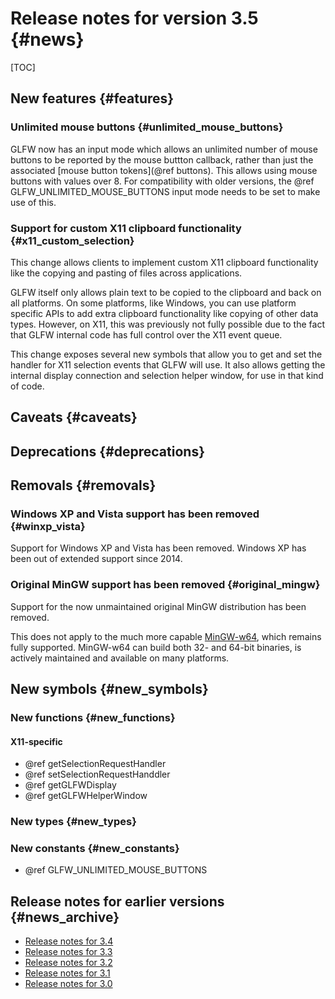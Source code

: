 # Release notes for version 3.5 {#news}

[TOC]


## New features {#features}

### Unlimited mouse buttons {#unlimited_mouse_buttons}

GLFW now has an input mode which allows an unlimited number of mouse buttons to
be reported by the mouse buttton callback, rather than just the associated
[mouse button tokens](@ref buttons). This allows using mouse buttons with
values over 8. For compatibility with older versions, the
@ref GLFW_UNLIMITED_MOUSE_BUTTONS input mode needs to be set to make use of
this.


### Support for custom X11 clipboard functionality {#x11_custom_selection}

This change allows clients to implement custom X11 clipboard
functionality like the copying and pasting of files across
applications.

GLFW itself only allows plain text to be copied to the
clipboard and back on all platforms. On some platforms, like Windows,
you can use platform specific APIs to add extra clipboard
functionality like copying of other data types. However, on X11, this
was previously not fully possible due to the fact that GLFW internal
code has full control over the X11 event queue.

This change exposes several new symbols that allow you to get and set
the handler for X11 selection events that GLFW will use. It also
allows getting the internal display connection and selection helper
window, for use in that kind of code.

## Caveats {#caveats}

## Deprecations {#deprecations}

## Removals {#removals}

### Windows XP and Vista support has been removed {#winxp_vista}

Support for Windows XP and Vista has been removed.  Windows XP has been out of extended
support since 2014.


### Original MinGW support has been removed {#original_mingw}

Support for the now unmaintained original MinGW distribution has been removed.

This does not apply to the much more capable [MinGW-w64](https://www.mingw-w64.org/),
which remains fully supported.  MinGW-w64 can build both 32- and 64-bit binaries, is
actively maintained and available on many platforms.


## New symbols {#new_symbols}

### New functions {#new_functions}

#### X11-specific
 - @ref getSelectionRequestHandler
 - @ref setSelectionRequestHanddler
 - @ref getGLFWDisplay
 - @ref getGLFWHelperWindow

### New types {#new_types}

### New constants {#new_constants}

- @ref GLFW_UNLIMITED_MOUSE_BUTTONS

## Release notes for earlier versions {#news_archive}

- [Release notes for 3.4](https://www.glfw.org/docs/3.4/news.html)
- [Release notes for 3.3](https://www.glfw.org/docs/3.3/news.html)
- [Release notes for 3.2](https://www.glfw.org/docs/3.2/news.html)
- [Release notes for 3.1](https://www.glfw.org/docs/3.1/news.html)
- [Release notes for 3.0](https://www.glfw.org/docs/3.0/news.html)

